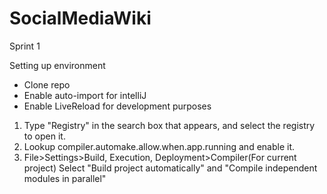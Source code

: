 # SocialMediaWiki

Sprint 1

Setting up environment

- Clone repo
- Enable auto-import for intelliJ
- Enable LiveReload for development purposes
1. Type "Registry" in the search box that appears, and select the registry to open it.
2. Lookup compiler.automake.allow.when.app.running and enable it.
3. File>Settings>Build, Execution, Deployment>Compiler(For current project)
       Select "Build project automatically" and "Compile independent modules in parallel"
